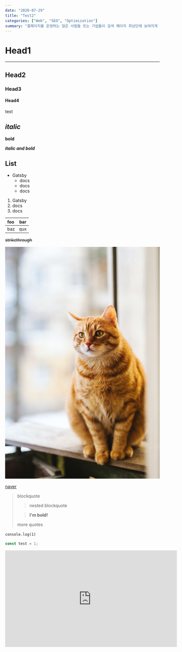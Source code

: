 ```yaml
---
date: "2020-07-29"
title: "Test2"
categories: ["Web", "SEO", "Optimization"]
summary: "홈페이지를 운영하는 많은 사람들 또는 기업들이 검색 페이지 최상단에 보여지게 하기 위해 어떤 최적화 작업을 하는지 알아보자."
---
```


# Head1

---

## Head2

### Head3

#### Head4

text

## _italic_

**bold**

**_italic and bold_**

## List

- Gatsby
  - docs
  - docs
  - docs

1. Gatsby
2. docs
3. docs

| foo | bar |
| :-- | :-: |
| baz | qux |

~~strikethrough~~

![alt text](../src//images//cat.jpg)

[naver](https://www.naver.com)

> blockquote
>
> > nested blockquote
>
> > **I'm bold!**
>
> more quotes

`console.log(1)`

```jsx
const test = 1;
```

<iframe width="560" height="315" src="https://www.youtube.com/embed/4n0xNbfJLR8" frameborder="0" allowfullscreen></iframe>

